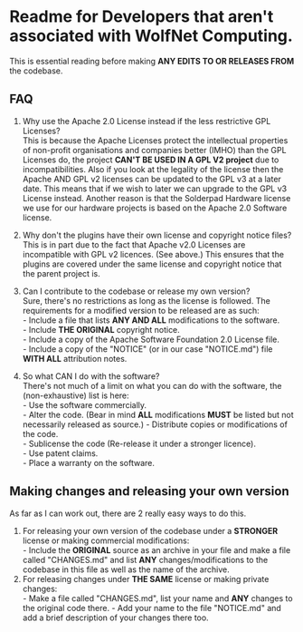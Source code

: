 # Readme for Developers that aren't associated with WolfNet Computing.  
  
This is essential reading before making **ANY EDITS TO OR RELEASES FROM** the codebase.  
  
## FAQ  
  
 1. Why use the Apache 2.0 License instead if the less restrictive GPL Licenses?  
This is because the Apache Licenses protect the intellectual properties of non-profit organisations and companies better (IMHO) than the GPL Licenses do, the project **CAN'T BE USED IN A GPL V2 project** due to incompatibilities. Also if you look at the legality of the license then the Apache AND GPL v2 licenses can be updated to the GPL v3 at a later date. This means that if we wish to later we can upgrade to the GPL v3 License instead. Another reason is that the Solderpad Hardware license we use for our hardware projects is based on the Apache 2.0 Software license.   
  
 2. Why don't the plugins have their own license and copyright notice files?  
 This is in part due to the fact that Apache v2.0 Licenses are incompatible with GPL v2 licences. (See above.) This ensures that the plugins are covered under the same license and copyright notice that the parent project is.  
  
 3. Can I contribute to the codebase or release my own version?  
 Sure, there's no restrictions as long as the license is followed. The requirements for a modified version to be released are as such:  
		- Include a file that lists **ANY AND ALL** modifications to the software.  
		- Include **THE ORIGINAL** copyright notice.  
		- Include a copy of the Apache Software Foundation 2.0 License file.  
		- Include a copy of the "NOTICE" (or in our case "NOTICE.md") file **WITH ALL** attribution notes.  
  
 4. So what CAN I do with the software?  
There's not much of a limit on what you can do with the software, the (non-exhaustive) list is here:  
		- Use the software commercially.  
		- Alter the code. (Bear in mind **ALL** modifications **MUST** be listed but not necessarily released as source.) 
		- Distribute copies or modifications of the code.  
		- Sublicense the code (Re-release it under a stronger licence).  
		- Use patent claims.  
		- Place a warranty on the software.  
  
## Making changes and releasing your own version  
  
As far as I can work out, there are 2 really easy ways to do this.  
 1. For releasing your own version of the codebase under a **STRONGER** license or making commercial modifications:  
		- Include the **ORIGINAL** source as an archive in your file and make a file called "CHANGES.md" and list **ANY** changes/modifications to the codebase in this file as well as the name of the archive.  
 2. For releasing changes under **THE SAME** license or making private changes:  
		- Make a file called "CHANGES.md", list your name and **ANY** changes to the original code there.
		- Add your name to the file "NOTICE.md" and add a brief description of your changes there too.
